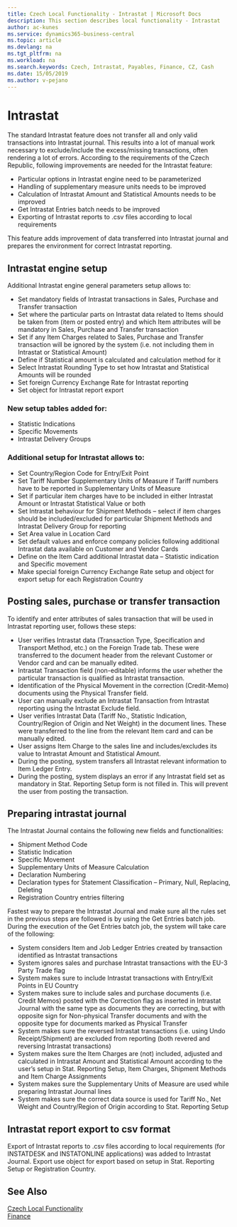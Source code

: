 ```yaml
---
title: Czech Local Functionality - Intrastat | Microsoft Docs
description: This section describes local functionality - Intrastat
author: ac-kunes
ms.service: dynamics365-business-central
ms.topic: article
ms.devlang: na
ms.tgt_pltfrm: na
ms.workload: na
ms.search.keywords: Czech, Intrastat, Payables, Finance, CZ, Cash
ms.date: 15/05/2019
ms.author: v-pejano
---
```


# Intrastat

The standard Intrastat feature does not transfer all and only valid transactions into Intrastat journal. This results into a lot of manual work necessary to exclude/include the excess/missing transactions, often rendering a lot of errors. According to the requirements of the Czech Republic, following improvements are needed for the Intrastat feature:
- Particular options in Intrastat engine need to be parameterized
- Handling of supplementary measure units needs to be improved
- Calculation of Intrastat Amount and Statistical Amounts needs to be improved
- Get Intrastat Entries batch needs to be improved
- Exporting of Intrastat reports to .csv files according to local requirements

This feature adds improvement of data transferred into Intrastat journal and prepares the environment for correct Intrastat reporting.

## Intrastat engine setup

Additional Intrastat engine general parameters setup allows to:
- Set mandatory fields of Intrastat transactions in Sales, Purchase and Transfer transaction
- Set where the particular parts on Intrastat data related to Items should be taken from (item or posted entry) and which Item attributes will be mandatory in Sales, Purchase and Transfer transaction
- Set if any Item Charges related to Sales, Purchase and Transfer transaction will be ignored by the system (i.e. not including them in Intrastat or Statistical Amount)
- Define if Statistical amount is calculated and calculation method for it
- Select Intrastat Rounding Type to set how Intrastat and Statistical Amounts will be rounded
- Set foreign Currency Exchange Rate for Intrastat reporting
- Set object for Intrastat report export

### New setup tables added for:

- Statistic Indications
- Specific Movements
- Intrastat Delivery Groups

### Additional setup for Intrastat allows to:

- Set Country/Region Code for Entry/Exit Point
- Set Tariff Number Supplementary Units of Measure if Tariff numbers have to be reported in Supplementary Units of Measure
- Set if particular item charges have to be included in either Intrastat Amount or Intrastat Statistical Value or both
- Set Intrastat behaviour for Shipment Methods – select if item charges should be included/excluded for particular Shipment Methods and Intrastat Delivery Group for reporting 
- Set Area value in Location Card
- Set default values and enforce company policies following additional Intrastat data available on Customer and Vendor Cards
- Define on the Item Card additional Intrastat data – Statistic indication and Specific movement
- Make special foreign Currency Exchange Rate setup and object for export setup for each Registration Country
 
## Posting sales, purchase or transfer transaction

To identify and enter attributes of sales transaction that will be used in Intrastat reporting user, follows these steps:
- User verifies Intrastat data (Transaction Type, Specification and Transport Method, etc.) on the Foreign Trade tab. These were transferred to the document header from the relevant Customer or Vendor card and can be manually edited.
- Intrastat Transaction field (non-editable) informs the user whether the particular transaction is qualified as Intrastat transaction.
- Identification of the Physical Movement in the correction (Credit-Memo) documents using the Physical Transfer field.
- User can manually exclude an Intrastat Transaction from Intrastat reporting using the Intrastat Exclude field.
- User verifies Intrastat Data (Tariff No., Statistic Indication, Country/Region of Origin and Net Weight) in the document lines. These were transferred to the line from the relevant Item card and can be manually edited.
- User assigns Item Charge to the sales line and includes/excludes its value to Intrastat Amount and Statistical Amount.
- During the posting, system transfers all Intrastat relevant information to Item Ledger Entry.
- During the posting, system displays an error if any Intrastat field set as mandatory in Stat. Reporting Setup form is not filled in. This will prevent the user from posting the transaction.

## Preparing intrastat journal

The Intrastat Journal contains the following new fields and functionalities:
- Shipment Method Code
- Statistic Indication
- Specific Movement
- Supplementary Units of Measure Calculation
- Declaration Numbering 
- Declaration types for Statement Classification – Primary, Null, Replacing, Deleting
- Registration Country entries filtering

Fastest way to prepare the Intrastat Journal and make sure all the rules set in the previous steps are followed is by using the Get Entries batch job. During the execution of the Get Entries batch job, the system will take care of the following:
- System considers Item and Job Ledger Entries created by transaction identified as Intrastat transactions
- System ignores sales and purchase Intrastat transactions with the EU-3 Party Trade flag
- System makes sure to include Intrastat transactions with Entry/Exit Points in EU Country
- System makes sure to include sales and purchase documents (i.e. Credit Memos) posted with the Correction flag as inserted in Intrastat Journal with the same type as documents they are correcting, but with opposite sign for Non-physical Transfer documents and with the opposite type for documents marked as Physical Transfer
- System makes sure the reversed Intrastat transactions (i.e. using Undo Receipt/Shipment) are excluded from reporting (both revered and reversing Intrastat transactions)
- System makes sure the Item Charges are (not) included, adjusted and calculated in Intrastat Amount and Statistical Amount according to the user’s setup in Stat. Reporting Setup, Item Charges, Shipment Methods and Item Charge Assignments
- System makes sure the Supplementary Units of Measure are used while preparing Intrastat Journal lines
- System makes sure the correct data source is used for Tariff No., Net Weight and Country/Region of Origin according to Stat. Reporting Setup

## Intrastat report export to csv format

Export of Intrastat reports to .csv files according to local requirements (for INSTATDESK and INSTATONLINE applications) was added to Intrastat Journal.
Export use object for export based on setup in Stat. Reporting Setup or Registration Country.

## See Also
[Czech Local Functionality](czech-local-functionality.md)  
[Finance](finance.md)